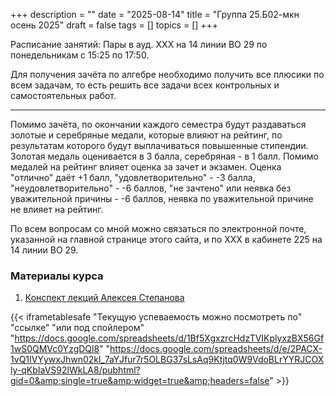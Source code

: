 +++
description = ""
date = "2025-08-14"
title = "Группа 25.Б02-мкн осень 2025"
draft = false
tags = []
topics = []
+++

<!--
[Расписание занятий](https://docs.google.com/spreadsheets/d/1LP7l0Q-pzWoSyG65_lFbGZSdmxZQerM1j7_gTmL_u1E/edit?gid=1323291202#gid=1323291202):
-->
Расписание занятий:
Пары в ауд. XXX на 14 линии ВО 29 по понедельникам с 15:25 по 17:50.

Для получения зачёта по алгебре необходимо получить все плюсики по всем задачам, то есть решить все задачи всех контрольных и самостоятельных работ.
***
Помимо зачёта, по окончании каждого семестра будут раздаваться золотые и серебряные медали, которые влияют на рейтинг, по результатам которого будут выплачиваться повышенные стипендии. Золотая медаль оценивается в 3 балла, серебряная - в 1 балл. Помимо медалей на рейтинг влияет оценка за зачет и экзамен. Оценка "отлично" даёт +1 балл, "удовлетворительно" - -3 балла, "неудовлетворительно" - -6 баллов, "не зачтено" или неявка без уважительной причины - -6 баллов, неявка по уважительной причине не влияет на рейтинг.

По всем вопросам со мной можно связаться по электронной почте, указанной на главной странице этого сайта, и по ХХХ в кабинете 225 на 14 линии ВО 29.

### Материалы курса
 1. [Конспект лекций Алексея Степанова](http://alexei.stepanov.spb.ru/students/MKNalg2.pdf)


{{< iframetablesafe "Текущую успеваемость можно посмотреть по" "ссылке" "или под спойлером" "https://docs.google.com/spreadsheets/d/1Bf5XgxzrcHdzTVIKplyxzBX56Gf1wS0QMVc0YzgDQl8" "https://docs.google.com/spreadsheets/d/e/2PACX-1vQ1IVYywxJhwn02kl_7aYJfur7r5OLBG37sLsAq9Ktjtq0W9VdoBLrYYRJCOXly-qKbIaVS92lWkLA8/pubhtml?gid=0&amp;single=true&amp;widget=true&amp;headers=false" >}}